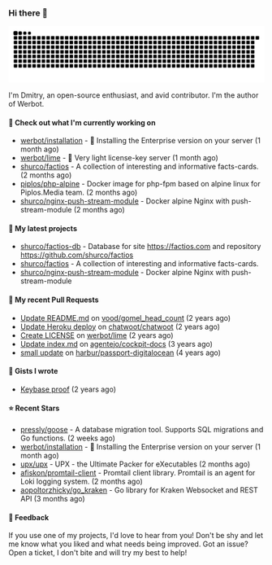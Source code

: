 ### Hi there 👋

![](https://github.com/shurco/shurco/raw/output/github-contribution-grid-snake.svg)

I'm Dmitry, an open-source enthusiast, and avid contributor. I'm the author of Werbot. 

#### 👷 Check out what I'm currently working on

- [werbot/installation](https://github.com/werbot/installation) - 🚀 Installing the Enterprise version on your server (1 month ago)
- [werbot/lime](https://github.com/werbot/lime) - 🍋 Very light license-key server (1 month ago)
- [shurco/factios](https://github.com/shurco/factios) - A collection of interesting and informative facts-cards. (2 months ago)
- [piplos/php-alpine](https://github.com/piplos/php-alpine) - Docker image for php-fpm based on alpine linux for Piplos.Media team. (2 months ago)
- [shurco/nginx-push-stream-module](https://github.com/shurco/nginx-push-stream-module) - Docker alpine Nginx with push-stream-module (2 months ago)

#### 🌱 My latest projects

- [shurco/factios-db](https://github.com/shurco/factios-db) - Database for site https://factios.com and repository https://github.com/shurco/factios
- [shurco/factios](https://github.com/shurco/factios) - A collection of interesting and informative facts-cards.
- [shurco/nginx-push-stream-module](https://github.com/shurco/nginx-push-stream-module) - Docker alpine Nginx with push-stream-module

#### 🔨 My recent Pull Requests

- [Update README.md](https://github.com/vood/gomel_head_count/pull/1) on [vood/gomel_head_count](https://github.com/vood/gomel_head_count) (2 years ago)
- [Update Heroku deploy](https://github.com/chatwoot/chatwoot/pull/1030) on [chatwoot/chatwoot](https://github.com/chatwoot/chatwoot) (2 years ago)
- [Create LICENSE](https://github.com/werbot/lime/pull/1) on [werbot/lime](https://github.com/werbot/lime) (2 years ago)
- [Update index.md](https://github.com/agentejo/cockpit-docs/pull/18) on [agentejo/cockpit-docs](https://github.com/agentejo/cockpit-docs) (3 years ago)
- [small update](https://github.com/harbur/passport-digitalocean/pull/1) on [harbur/passport-digitalocean](https://github.com/harbur/passport-digitalocean) (4 years ago)

#### 📓 Gists I wrote

- [Keybase proof](https://gist.github.com/959752bb9b046d792e71ca185f48d641) (2 years ago)

#### ⭐ Recent Stars

- [pressly/goose](https://github.com/pressly/goose) - A database migration tool. Supports SQL migrations and Go functions.  (2 weeks ago)
- [werbot/installation](https://github.com/werbot/installation) - 🚀 Installing the Enterprise version on your server (1 month ago)
- [upx/upx](https://github.com/upx/upx) - UPX - the Ultimate Packer for eXecutables (2 months ago)
- [afiskon/promtail-client](https://github.com/afiskon/promtail-client) - Promtail client library. Promtail is an agent for Loki logging system. (2 months ago)
- [aopoltorzhicky/go_kraken](https://github.com/aopoltorzhicky/go_kraken) - Go library for Kraken Websocket and REST API (3 months ago)

#### 💬 Feedback

If you use one of my projects, I'd love to hear from you! Don't be shy and let me know what you liked
and what needs being improved. Got an issue? Open a ticket, I don't bite and will try my best to help!
